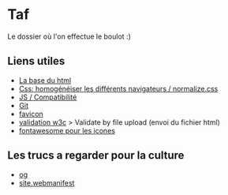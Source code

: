 # Taf

Le dossier où l'on effectue le boulot :)

## Liens utiles

- [La base du html](https://html5boilerplate.com/)
- [Css: homogénéiser les différents navigateurs / normalize.css](https://necolas.github.io/normalize.css/)
- [JS / Compatibilité](https://modernizr.com/)
- [Git](https://www.gitkraken.com/)
- [favicon](http://favicon.htmlkit.com/)
- [validation w3c](https://validator.w3.org/) > Validate by file upload (envoi du fichier html)
- [fontawesome pour les icones](https://fontawesome.com/)

## Les trucs a regarder pour la culture

- [og](https://fr.wikipedia.org/wiki/Open_Graph_Protocol)
- [site.webmanifest](https://developer.mozilla.org/fr/docs/Web/Manifest)
